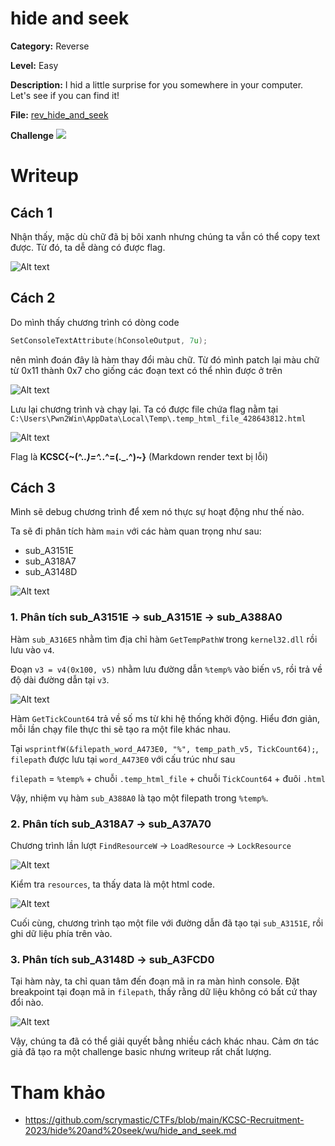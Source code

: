# hide and seek

**Category:** Reverse

**Level:** Easy
<!-- **Solves:** 23 -->

**Description:** I hid a little surprise for you somewhere in your computer. Let's see if you can find it!

**File:** [rev_hide_and_seek](./_/rev_hide_and_seek.rar)

**Challenge** ![](./_/Screenshot%202023-12-16%20172823.png)

# Writeup

## Cách 1
Nhận thấy, mặc dù chữ đã bị bôi xanh nhưng chúng ta vẫn có thể copy text được. Từ đó, ta dễ dàng có được flag. 

![Alt text](./images/image-2.png)

## Cách 2

Do mình thấy chương trình có dòng code
```cpp
SetConsoleTextAttribute(hConsoleOutput, 7u);
```
nên mình đoán đây là hàm thay đổi màu chữ. Từ đó mình patch lại màu chữ từ 0x11 thành 0x7 cho giống các đoạn text có thể nhìn được ở trên

![Alt text](./images/image-1.png)

Lưu lại chương trình và chạy lại. Ta có được file chứa flag nằm tại `C:\Users\Pwn2Win\AppData\Local\Temp\.temp_html_file_428643812.html`

![Alt text](./images/image.png)

Flag là **KCSC{~(^._.)=^._.^=(._.^)~}** (Markdown render text bị lỗi)

## Cách 3

Mình sẽ debug chương trình để xem nó thực sự hoạt động như thế nào. 

Ta sẽ đi phân tích hàm `main` với các hàm quan trọng như sau: 
- sub_A3151E
- sub_A318A7
- sub_A3148D

![Alt text](./images/image3-1.png)

### 1. Phân tích sub_A3151E -> sub_A3151E -> sub_A388A0

Hàm `sub_A316E5` nhằm tìm địa chỉ hàm `GetTempPathW` trong `kernel32.dll` rồi lưu vào `v4`. 

Đoạn `v3 = v4(0x100, v5)` nhằm lưu đường dẫn `%temp%` vào biến `v5`, rồi trả về độ dài đường dẫn tại `v3`.

![Alt text](./images/image3.png)

Hàm `GetTickCount64` trả về số ms từ khi hệ thống khởi động. Hiểu đơn giản, mỗi lần chạy file thực thi sẽ tạo ra một file khác nhau. 

Tại `wsprintfW(&filepath_word_A473E0, "%", temp_path_v5, TickCount64);`, `filepath` được lưu tại `word_A473E0` với cấu trúc như sau 

`filepath` = `%temp%` + chuỗi `.temp_html_file` + chuỗi `TickCount64` + đuôi `.html`

Vậy, nhiệm vụ hàm `sub_A388A0` là tạo một filepath trong `%temp%`. 

### 2. Phân tích sub_A318A7 $\to$ sub_A37A70

Chương trình lần lượt `FindResourceW` $\to$ `LoadResource` $\to$ `LockResource`

![Alt text](./images/image3-3.png)

Kiểm tra `resources`, ta thấy data là một html code.  

![Alt text](./images/image3-2.png)

Cuối cùng, chương trình tạo một file với đường dẫn đã tạo tại `sub_A3151E`, rồi ghi dữ liệu phía trên vào. 

### 3. Phân tích sub_A3148D $\to$ sub_A3FCD0

Tại hàm này, ta chỉ quan tâm đến đoạn mã in ra màn hình console. Đặt breakpoint tại đoạn mã in `filepath`, thấy rằng dữ liệu không có bất cứ thay đổi nào. 

![Alt text](./images/image3-4.png)

Vậy, chúng ta đã có thể giải quyết bằng nhiều cách khác nhau. Cảm ơn tác giả đã tạo ra một challenge basic nhưng writeup rất chất lượng. 

# Tham khảo
- https://github.com/scrymastic/CTFs/blob/main/KCSC-Recruitment-2023/hide%20and%20seek/wu/hide_and_seek.md